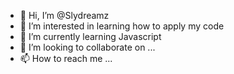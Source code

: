 - 👋 Hi, I’m @Slydreamz
- 👀 I’m interested in learning how to apply my code
- 🌱 I’m currently learning Javascript
- 💞️ I’m looking to collaborate on ...
- 📫 How to reach me ...

<!---
Slydreamz/Slydreamz is a ✨ special ✨ repository because its `README.md` (this file) appears on your GitHub profile.
You can click the Preview link to take a look at your changes.
--->

